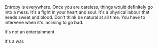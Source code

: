 
Entropy is everywhere. Once you are careless, things would definitely go into a mess. It's a fight in your heart and soul. It's a physical labour that needs sweat and blood. Don't think be natural at all time. You have to intervene when it's inclining to go bad. 

It's not an entertainment. 

It's a war.
